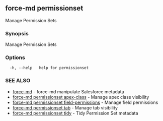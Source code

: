 ## force-md permissionset

Manage Permission Sets

### Synopsis

Manage Permission Sets

### Options

```
  -h, --help   help for permissionset
```

### SEE ALSO

* [force-md](force-md.md)	 - force-md manipulate Salesforce metadata
* [force-md permissionset apex-class](force-md_permissionset_apex-class.md)	 - Manage apex class visibility
* [force-md permissionset field-permissions](force-md_permissionset_field-permissions.md)	 - Manage field permissions
* [force-md permissionset tab](force-md_permissionset_tab.md)	 - Manage tab visibility
* [force-md permissionset tidy](force-md_permissionset_tidy.md)	 - Tidy Permission Set metadata

